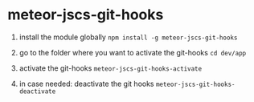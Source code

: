 # meteor-jscs-git-hooks

1. install the module globally
`npm install -g meteor-jscs-git-hooks`

2. go to the folder where you want to activate the git-hooks
`cd dev/app`

3. activate the git-hooks
`meteor-jscs-git-hooks-activate`

4. in case needed: deactivate the git hooks
`meteor-jscs-git-hooks-deactivate`